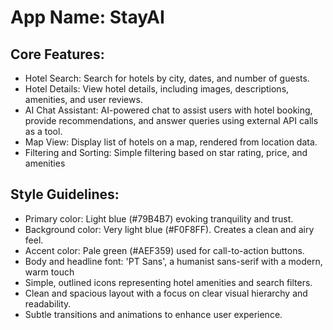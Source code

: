 # **App Name**: StayAI

## Core Features:

- Hotel Search: Search for hotels by city, dates, and number of guests.
- Hotel Details: View hotel details, including images, descriptions, amenities, and user reviews.
- AI Chat Assistant: AI-powered chat to assist users with hotel booking, provide recommendations, and answer queries using external API calls as a tool.
- Map View: Display list of hotels on a map, rendered from location data.
- Filtering and Sorting: Simple filtering based on star rating, price, and amenities

## Style Guidelines:

- Primary color: Light blue (#79B4B7) evoking tranquility and trust.
- Background color: Very light blue (#F0F8FF). Creates a clean and airy feel.
- Accent color: Pale green (#AEF359) used for call-to-action buttons.
- Body and headline font: 'PT Sans', a humanist sans-serif with a modern, warm touch
- Simple, outlined icons representing hotel amenities and search filters.
- Clean and spacious layout with a focus on clear visual hierarchy and readability.
- Subtle transitions and animations to enhance user experience.